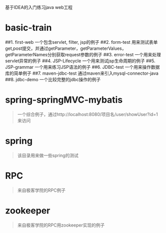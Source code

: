 基于IDEA的入门练习java web工程

# basic-train
>
##1.  first-web
一个包含servlet, filter, jsp的例子
##2. form-test
用来测试表单get,post提交，并通过getParameter，getParameterValues，getParameterNames分别获取request参数的例子
##3. error-test
一个用来处理servlet异常的例子
##4. JSP-Lifecycle
一个用来测试jsp生命周期的例子
##5. JSP-grammar
一个用来练习JSP语法的例子
##6. JDBC-test
一个用来操作数据库的简单例子
##7. maven-jdbc-test
通过maven来引入mysql-connector-java
##8. jdbc-demo
一个比较完整的jdbc操作的例子

# spring-springMVC-mybatis
>一个综合例子，通过http://localhost:8080/项目名/user/showUser?id=1来访问

# spring
>该目录用来做一些spring的测试

# RPC
>来自极客学院的RPC例子

# zookeeper
>来自极客学院的RPC用zookeeper实现的例子